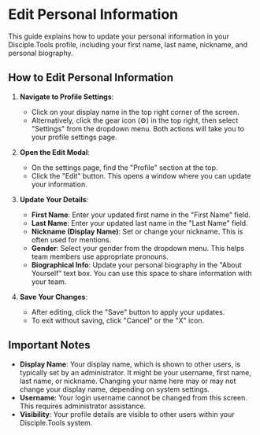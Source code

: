 # Edit Personal Information

This guide explains how to update your personal information in your Disciple.Tools profile, including your first name, last name, nickname, and personal biography.

## How to Edit Personal Information

1.  **Navigate to Profile Settings**:
    *   Click on your display name in the top right corner of the screen.
    *   Alternatively, click the gear icon (⚙️) in the top right, then select "Settings" from the dropdown menu. Both actions will take you to your profile settings page.

2.  **Open the Edit Modal**:
    *   On the settings page, find the "Profile" section at the top.
    *   Click the "Edit" button. This opens a window where you can update your information.

3.  **Update Your Details**:
    *   **First Name**: Enter your updated first name in the "First Name" field.
    *   **Last Name**: Enter your updated last name in the "Last Name" field.
    *   **Nickname (Display Name)**: Set or change your nickname. This is often used for mentions.
    *   **Gender**: Select your gender from the dropdown menu. This helps team members use appropriate pronouns.
    *   **Biographical Info**: Update your personal biography in the "About Yourself" text box. You can use this space to share information with your team.

4.  **Save Your Changes**:
    *   After editing, click the "Save" button to apply your updates.
    *   To exit without saving, click "Cancel" or the "X" icon.

## Important Notes

*   **Display Name**: Your display name, which is shown to other users, is typically set by an administrator. It might be your username, first name, last name, or nickname. Changing your name here may or may not change your display name, depending on system settings.
*   **Username**: Your login username cannot be changed from this screen. This requires administrator assistance.
*   **Visibility**: Your profile details are visible to other users within your Disciple.Tools system. 